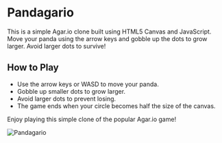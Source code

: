 # Pandagario

This is a simple Agar.io clone built using HTML5 Canvas and JavaScript. Move your panda using the arrow keys and gobble up the dots to grow larger. Avoid larger dots to survive!

## How to Play
- Use the arrow keys or WASD to move your panda.
- Gobble up smaller dots to grow larger.
- Avoid larger dots to prevent losing.
- The game ends when your circle becomes half the size of the canvas.

Enjoy playing this simple clone of the popular Agar.io game!

![Pandagario](pandagario.gif)

